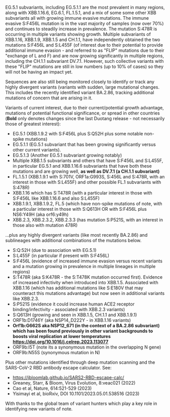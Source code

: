 

EG.5.1 subvariants, including EG.5.1.1 are the most prevalent in many regions, along with XBB.1.16.6, EG.6.1, FL.1.5.1, and a mix of some some other XBB subvariants all with growing immune evasive mutations. The immune evasive S:F456L mutation is in the vast majority of samples (now over 70%) and continues to steadily increase in prevalence. The mutation S:478R is occurring in multiple variants showing growth. Multiple subvariants of XBB.1.16, XBB.1.9, XBB.1.5 and CH.1.1, have independently obtained the two mutations S:F456L and S:L455F (of interest due to their potential to provide additional immune evasion - and referred to as "FLIP" mutations due to their "exchange of L and F) and are now growing significantly in multiple regions, including the CH.1.1 subvariant DV.7.1. However, such collective variants with these "FLIP" mutations are still in low numbers (up to 10% of cases) so they will not be having an impact yet.



Sequences are also still being monitored closely to identify or track any highly divergent variants (variants with sudden, large mutational changes. This includes the recently identified variant BA.2.86, tracking additional mutations of concern that are arising in it.



Variants of current interest, due to their current/potential growth advantage, mutations of potential functional significance, or spread in other countries (**Bold** only denotes changes since the last Duotang release - not necessarily those of greatest interest):



* EG.5.1 (XBB.1.9.2 with S:F456L plus S:Q52H plus some notable non-spike mutations)
* EG.5.1.1 (EG.5.1 subvariant that has been growing significantly versus other current variants).
* EG.5.1.3 (Another EG.5.1 subvariant growing notably)
* Multiple XBB.1.5 subvariants and others that have S:F456L and S:L455F, in particular EG.5.1 and XBB.1.16.6 subvariants that have both these mutations and are growing well, **as well as DV.7.1 (a CH.1.1 subvariant)**
* FL.1.5.1 (XBB.1.9.1 with S:701V, ORF1a:G993S, S:456L and S:478R, with an interest in those with S:L455F) and other possible FL.1 subvariants with S:478R)
* XBB.1.16 which has S:T478R (with a particular interest in those with S:F456L like XBB.1.16.6 and also S:L455F)
* XBB.1.9.1, XBB.1.9.2, FL.5 (which have non-spike mutations of note, with a particular interest in those with S:Q613H OR with S:F456L plus NS6:Y49H (aka orf6:y49h)
* XBB.2.3, XBB.2.3.2, XBB.2.3.3 (has mutation S:P521S, with an interest in those also with mutation 478R)

…plus any highly divergent variants (like most recently BA.2.86) and sublineages with additional combinations of the mutations below.



* S:Q:52H (due to association with EG.5.1)
* S:L455F (in particular if present with S:F456L)
* S:F456L (evidence of increased immune evasion versus recent variants and a mutation growing in prevalence in multiple lineages in multiple regions)
* S:T478R (aka S:K478R - the S:T478K mutation occurred first). Evidence of increased infectivity when introduced into XBB.1.5. Associated with XBB.1.16 (which has additional mutations like S:E180V that may counteract this mutations advantage) but now seen in additional variants like XBB.2.3.
* S:P521S (evidence it could increase human ACE2 receptor binding/infectivity - associated with XBB.2.3 variants)
* S:Q613H (growing and seen in XBB.1.5, CH.1.1 and XBB.1.9.1)
* ORF1b:D1746Y (aka NSP14_D222Y - in XBB.1.16 variants)
* **Orf1b:G662S aka NSP12_671 (in the context of a BA.2.86 subvariant) which has been found previously in other variant backgrounds to boosts viral replication at lower temperatures <https://doi.org/10.1016/j.celrep.2023.113077>**
* ORF9b:I5T (note its a synonymous mutation in the overlapping N gene)
* ORF9b:N55S (synonymous mutation in N)

Plus other mutations identified through deep mutation scanning and the SARS-CoV-2 RBD antibody escape calculator. See:



* <https://jbloomlab.github.io/SARS2-RBD-escape-calc/>
* Greaney, Starr, &amp; Bloom, Virus Evolution, 8:veac021 (2022)
* Cao et al, Nature, 614:521-529 (2023)
* Yisimayi et al, bioRxiv, DOI 10.1101/2023.05.01.538516 (2023)

With thanks to the global team of variant hunters which play a key role in identifying new variants of note.